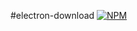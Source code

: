 #electron-download
[![NPM](https://nodei.co/npm/electron-download.png)](https://nodei.co/npm/electron-download/)
